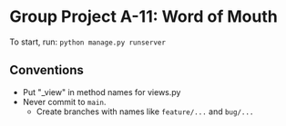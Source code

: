 # Group Project A-11: Word of Mouth

To start, run: `python manage.py runserver`

## Conventions
 - Put "_view" in method names for views.py
 - Never commit to `main`.
   - Create branches with names like `feature/...` and `bug/...`